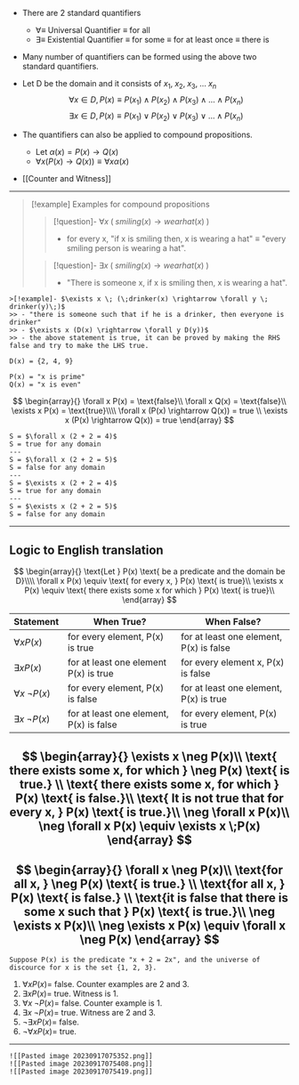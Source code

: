 - There are 2 standard quantifiers 
	- $\forall \equiv$ Universal Quantifier $\equiv$ for all
	- $\exists \equiv$ Existential Quantifier $\equiv$ for some $\equiv$ for at least once $\equiv$ there is
- Many number of quantifiers can be formed using the above two standard quantifiers.
- Let D be the domain and it consists of $x_1, \; x_2, \; x_3,\; \ldots \; x_n$
$$
\forall x \in D, P(x) \equiv P(x_1) \land P(x_2) \land P(x_3) \land \ldots \land P(x_n) 
$$
$$
\exists x \in D, P(x) \equiv P(x_1) \lor P(x_2) \lor P(x_3) \lor \ldots \land P(x_n) 
$$
- The quantifiers can also be applied to compound propositions.
	- Let $\alpha(x)  = P(x) \rightarrow Q(x)$
	- $\forall x (P(x) \rightarrow Q(x)) \equiv \forall x \alpha(x)$

- [[Counter and Witness]]
---

> [!example] Examples for compound propositions
> > [!question]- $\forall x \;(\;smiling(x) \rightarrow wearhat(x)\;)$
> > - for every x, "if x is smiling then, x is wearing a hat" $\equiv$ "every smiling person is wearing a hat".
> 
> > [!question]- $\exists x \; (\; smiling(x) \rightarrow wearhat(x) \;)$
> > - "There is someone x, if x is smiling then, x is wearing a hat".

```ad-attention
>[!example]- $\exists x \; (\;drinker(x) \rightarrow \forall y \; drinker(y)\;)$
>> - "there is someone such that if he is a drinker, then everyone is drinker"
>> - $\exists x (D(x) \rightarrow \forall y D(y))$
>> - the above statement is true, it can be proved by making the RHS false and try to make the LHS true. 
```

```ad-question
D(x) = {2, 4, 9}

P(x) = "x is prime"
Q(x) = "x is even"
```

$$
\begin{array}{}
\forall x P(x) = \text{false}\\
\forall x Q(x) = \text{false}\\
\exists x P(x) = \text{true}\\\\
\forall x (P(x) \rightarrow Q(x)) = true \\
\exists x (P(x) \rightarrow Q(x)) = true
\end{array}
$$

```ad-question
S = $\forall x (2 + 2 = 4)$
S = true for any domain
---
S = $\forall x (2 + 2 = 5)$
S = false for any domain
---
S = $\exists x (2 + 2 = 4)$
S = true for any domain
---
S = $\exists x (2 + 2 = 5)$
S = false for any domain
```

----
## Logic to English translation

$$
\begin{array}{}
\text{Let } P(x) \text{ be a predicate and the domain be D}\\\\
\forall x P(x) \equiv \text{ for every x, } P(x) \text{ is true}\\
\exists x P(x) \equiv \text{ there exists some x for which } P(x) \text{ is true}\\
\end{array}
$$

| Statement                | When True?                              | When False?                             |
| ------------------------ | --------------------------------------- | --------------------------------------- |
| $\forall x P(x)$         | for every element, P(x) is true         | for at least one element, P(x) is false |
| $\exists x P(x)$         | for at least one element P(x) is true   | for every element x, P(x) is false      |
| $\forall x \;\neg P(x)$  | for every element, P(x) is false        | for at least one element, P(x) is true  |
| $\exists x \; \neg P(x)$ | for at least one element, P(x) is false | for every element, P(x) is true                                        |

$$
\begin{array}{}
\exists x \neg P(x)\\ 
\text{ there exists some x, for which } \neg P(x) \text{ is true.} \\ \text{ there exists some x, for which } P(x) \text{ is false.}\\
\text{ It is not true that for every x, } P(x) \text{ is true.}\\
\neg \forall x P(x)\\
\neg \forall x P(x) \equiv \exists x \;P(x)
\end{array}
$$
---
$$
\begin{array}{}
\forall x \neg P(x)\\
\text{for all x, } \neg P(x) \text{ is true.} \\
\text{for all x, } P(x) \text{ is false.} \\
\text{it is false that there is some x such that } P(x) \text{ is true.}\\
\neg \exists x P(x)\\
\neg \exists x P(x) \equiv \forall x \neg P(x)
\end{array}
$$
---
```ad-question
Suppose P(x) is the predicate "x + 2 = 2x", and the universe of discource for x is the set {1, 2, 3}. 
```

1. $\forall x P(x) =$ false. Counter examples are 2 and 3.
2. $\exists x P(x) =$ true. Witness is 1.
3. $\forall x\; \neg P(x) =$ false. Counter example is 1.
4. $\exists x \; \neg P(x) =$ true. Witness are 2 and 3.
5. $\neg \exists x P(x) =$ false.
6. $\neg \forall x P(x) =$ true.

---
```ad-example
![[Pasted image 20230917075352.png]]
![[Pasted image 20230917075408.png]]
![[Pasted image 20230917075419.png]]
```
